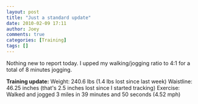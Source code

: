 ```yaml
---
layout: post
title: "Just a standard update"
date: 2010-02-09 17:11
author: Joey
comments: true
categories: [Training]
tags: []
---
```

Nothing new to report today.  I upped my walking/jogging ratio to 4:1 for a total of 8 minutes jogging.

**Training update:**
Weight: 240.6 lbs (1.4 lbs lost since last week)
Waistline: 46.25 inches (that's 2.5 inches lost since I started tracking)
Exercise: Walked and jogged 3 miles in 39 minutes and 50 seconds (4.52 mph)
